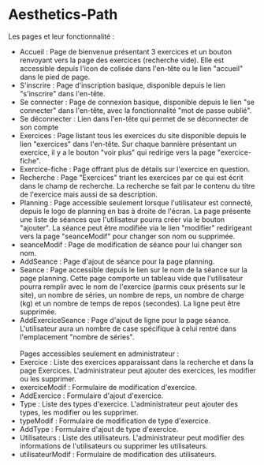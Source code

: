 # Aesthetics-Path
Les pages et leur fonctionnalité :<br>
- Accueil : Page de bienvenue présentant 3 exercices et un bouton renvoyant vers la page des exercices (recherche vide). Elle est accessible depuis l'icon de colisée dans l'en-tête ou le lien "accueil" dans le pied de page.<br>
- S'inscrire : Page d'inscription basique, disponible depuis le lien "s'inscrire" dans l'en-tête.<br>
- Se connecter : Page de connexion basique, disponible depuis le lien "se connecter" dans l'en-tête, avec la fonctionnalité "mot de passe oublié".<br>
- Se déconnecter : Lien dans l'en-tête qui permet de se déconnecter de son compte
- Exercices : Page listant tous les exercices du site disponible depuis le lien "exercices" dans l'en-tête. Sur chaque bannière présentant un exercice, il y a le bouton "voir plus" qui redirige vers la page "exercice-fiche".<br>
- Exercice-fiche : Page offrant plus de détails sur l'exercice en question.<br>
- Recherche : Page "Exercices" triant les exercices par ce qui est écrit dans le champ de recherche. La recherche se fait par le contenu du titre de l'exercice mais aussi de sa description.<br>
- Planning : Page accessible seulement lorsque l'utilisateur est connecté, depuis le logo de planning en bas à droite de l'écran. La page présente une liste de séances que l'utilisateur pourra créer via le bouton "ajouter". La séance peut être modifiée via le lien "modifier" redirigeant vers la page "seanceModif" pour changer son nom ou supprimée.<br>
- seanceModif : Page de modification de séance pour lui changer son nom.<br>
- AddSeance : Page d'ajout de séance pour la page planning.<br>
- Seance : Page accessible depuis le lien sur le nom de la séance sur la page planning. Cette page comporte un tableau vide que l'utilisateur pourra remplir avec le nom de l'exercice (parmis ceux présents sur le site), un nombre de séries, un nombre de reps, un nombre de charge (kg) et un nombre de temps de repos (secondes). La ligne peut être supprimée.<br>
- AddExerciceSeance : Page d'ajout de ligne pour la page séance. L'utilisateur aura un nombre de case spécifique à celui rentré dans l'emplacement "nombre de séries".<br><br>
Pages accessibles seulement en administrateur :<br>
- Exercice : Liste des exercices apparaissant dans la recherche et dans la page Exercices. L'administrateur peut ajouter des exercices, les modifier ou les supprimer.<br>
- exerciceModif : Formulaire de modification d'exercice.<br>
- AddExercice : Formulaire d'ajout d'exercice.<br>
- Type : Liste des types d'exercice. L'administrateur peut ajouter des types, les modifier ou les supprimer.<br>
- typeModif : Formulaire de modification de type d'exercice.<br>
- AddType : Formulaire d'ajout de type d'exercice.<br>
- Utilisateurs : Liste des utilisateurs. L'administrateur peut modifier des informations de l'utilisateurs ou supprimer les utilisateurs.<br>
- utilisateurModif : Formulaire de modification des utilisateurs.<br>
